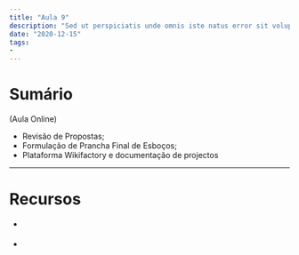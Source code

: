 ```yaml
---
title: "Aula 9"
description: "Sed ut perspiciatis unde omnis iste natus error sit voluptatem"
date: "2020-12-15"
tags:
- 
---
```



# Sumário

(Aula Online)

* Revisão de Propostas;
* Formulação de Prancha Final de Esboços;
* Plataforma Wikifactory e documentação de projectos
 
___
# Recursos

* []()

* []()